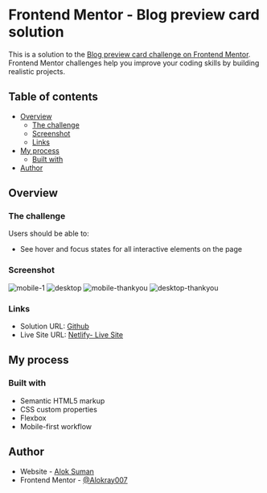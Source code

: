 # Frontend Mentor - Blog preview card solution

This is a solution to the [Blog preview card challenge on Frontend Mentor](https://www.frontendmentor.io/challenges/blog-preview-card-ckPaj01IcS). Frontend Mentor challenges help you improve your coding skills by building realistic projects.

## Table of contents

- [Overview](#overview)
  - [The challenge](#the-challenge)
  - [Screenshot](#screenshot)
  - [Links](#links)
- [My process](#my-process)
  - [Built with](#built-with)
- [Author](#author)

## Overview

### The challenge

Users should be able to:

- See hover and focus states for all interactive elements on the page

### Screenshot

![mobile-1](https://raw.github.com/Alokray007/Interactive-Rating-Component-FM/main/screenshots/mobile-design.png)
![desktop](https://raw.github.com/Alokray007/Interactive-Rating-Component-FM/main/screenshots/desktop-design.png)
![mobile-thankyou](https://raw.github.com/Alokray007/Interactive-Rating-Component-FM/main/screenshots/mobile-thank-you-state.png)
![desktop-thankyou](https://raw.github.com/Alokray007/Interactive-Rating-Component-FM/main/screenshots/desktop-thank-you-state.png)


### Links

- Solution URL: [Github](https://github.com/Alokray007/Interactive-Rating-Component-FM)
- Live Site URL: [Netlify- Live Site](https://iratingcomp.netlify.app/)

## My process

### Built with

- Semantic HTML5 markup
- CSS custom properties
- Flexbox
- Mobile-first workflow

## Author

- Website - [Alok Suman](https://portfolio-alok1.netlify.app/)
- Frontend Mentor - [@Alokray007](https://www.frontendmentor.io/profile/Alokray007)
